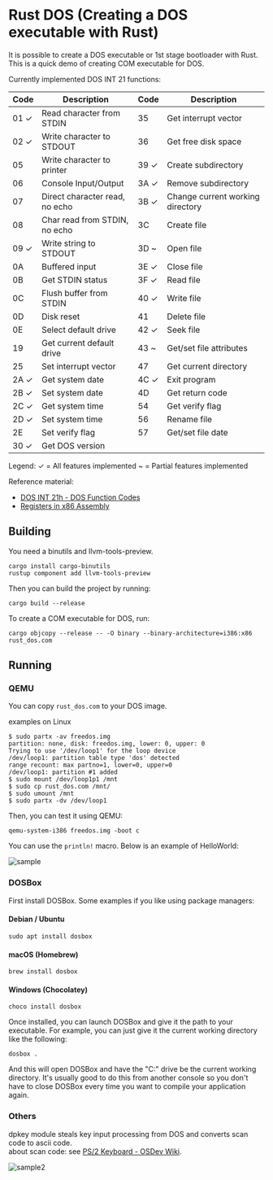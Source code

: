 # Rust DOS (Creating a DOS executable with Rust)

It is possible to create a DOS executable or 1st stage bootloader with Rust.  
This is a quick demo of creating COM executable for DOS.

Currently implemented DOS INT 21 functions:

| Code | Description                        | Code | Description
|------|------------------------------------|------|------------------------------------|
| 01 ✓ | Read character from STDIN          | 35   | Get interrupt vector               |
| 02 ✓ | Write character to STDOUT          | 36   | Get free disk space                |
| 05   | Write character to printer         | 39 ✓ | Create subdirectory                |
| 06   | Console Input/Output               | 3A ✓ | Remove subdirectory                |
| 07   | Direct character read, no echo     | 3B ✓ | Change current working directory   |
| 08   | Char read from STDIN, no echo      | 3C   | Create file                        |
| 09 ✓ | Write string to STDOUT             | 3D ~ | Open file                          |
| 0A   | Buffered input                     | 3E ✓ | Close file                         |
| 0B   | Get STDIN status                   | 3F ✓ | Read file                          |
| 0C   | Flush buffer from STDIN            | 40 ✓ | Write file                         |
| 0D   | Disk reset                         | 41   | Delete file                        |
| 0E   | Select default drive               | 42 ✓ | Seek file                          |
| 19   | Get current default drive          | 43 ~ | Get/set file attributes            |
| 25   | Set interrupt vector               | 47   | Get current directory              |
| 2A ✓ | Get system date                    | 4C ✓ | Exit program                       |
| 2B ✓ | Set system date                    | 4D   | Get return code                    |
| 2C ✓ | Get system time                    | 54   | Get verify flag                    |
| 2D ✓ | Set system time                    | 56   | Rename file                        |
| 2E   | Set verify flag                    | 57   | Get/set file date                  |
| 30 ✓ | Get DOS version                    |      |                                    |

Legend:
✓ = All features implemented
~ = Partial features implemented

Reference material:
* [DOS INT 21h - DOS Function Codes](http://spike.scu.edu.au/~barry/interrupts.html#ah36)
* [Registers in x86 Assembly](https://www.cs.uaf.edu/2017/fall/cs301/lecture/09_11_registers.html)


## Building
You need a binutils and llvm-tools-preview.

```shell
cargo install cargo-binutils
rustup component add llvm-tools-preview
```

Then you can build the project by running:

```shell
cargo build --release
```

To create a COM executable for DOS, run:

```shell
cargo objcopy --release -- -O binary --binary-architecture=i386:x86 rust_dos.com
```

## Running

### QEMU

You can copy `rust_dos.com` to your DOS image.

examples on Linux

```shell
$ sudo partx -av freedos.img
partition: none, disk: freedos.img, lower: 0, upper: 0
Trying to use '/dev/loop1' for the loop device
/dev/loop1: partition table type 'dos' detected
range recount: max partno=1, lower=0, upper=0
/dev/loop1: partition #1 added
$ sudo mount /dev/loop1p1 /mnt
$ sudo cp rust_dos.com /mnt/
$ sudo umount /mnt
$ sudo partx -dv /dev/loop1
```

Then, you can test it using QEMU:

```shell
qemu-system-i386 freedos.img -boot c
```

You can use the `println!` macro. 
Below is an example of HelloWorld:

![sample](https://github.com/o8vm/rust_dos/blob/images/rust_dos_hello.png)

### DOSBox

First install DOSBox. Some examples if you like using package managers:

#### Debian / Ubuntu

```
sudo apt install dosbox
```

#### macOS (Homebrew)

```
brew install dosbox
```

#### Windows (Chocolatey)

```
choco install dosbox
```

Once installed, you can launch DOSBox and give it the path to your executable. For example, you can just give it the current working directory like the following:

```
dosbox .
```

And this will open DOSBox and have the "C:\" drive be the current working directory. It's usually good to do this from another console so you don't have to close DOSBox every time you want to compile your application again.

### Others
dpkey module steals key input processing from DOS and converts scan code to ascii code.  
about scan code: see [PS/2 Keyboard - OSDev Wiki](https://wiki.osdev.org/PS/2_Keyboard).

![sample2](https://github.com/o8vm/rust_dos/blob/images/dpkey.gif)
